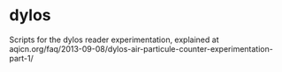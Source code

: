 dylos
=====

Scripts for the dylos reader experimentation, explained at aqicn.org/faq/2013-09-08/dylos-air-particule-counter-experimentation-part-1/

